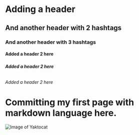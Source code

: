 # <H1> Adding a header 
## <h2> And another header with 2 hashtags
### <h3> And another header with 3 hashtags
#### <h4> Added a header 2 here
##### <h5> Added a header 2 here
###### <h6> Added a header 2 here

# Committing my first page with markdown language here.   


![Image of Yaktocat](https://octodex.github.com/images/yaktocat.png)
